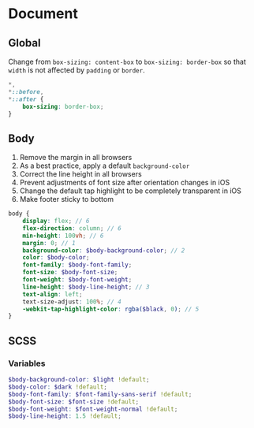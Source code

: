 # Document

## Global

Change from `box-sizing: content-box` to `box-sizing: border-box` so that `width` is not affected by `padding` or `border`.

```scss
*,
*::before,
*::after {
    box-sizing: border-box;
}
```

## Body

1.  Remove the margin in all browsers
2.  As a best practice, apply a default `background-color`
3.  Correct the line height in all browsers
4.  Prevent adjustments of font size after orientation changes in iOS
5.  Change the default tap highlight to be completely transparent in iOS
6.  Make footer sticky to bottom

```scss
body {
    display: flex; // 6
    flex-direction: column; // 6
    min-height: 100vh; // 6
    margin: 0; // 1
    background-color: $body-background-color; // 2
    color: $body-color;
    font-family: $body-font-family;
    font-size: $body-font-size;
    font-weight: $body-font-weight;
    line-height: $body-line-height; // 3
    text-align: left;
    text-size-adjust: 100%; // 4
    -webkit-tap-highlight-color: rgba($black, 0); // 5
}
```

## SCSS

### Variables

```scss
$body-background-color: $light !default;
$body-color: $dark !default;
$body-font-family: $font-family-sans-serif !default;
$body-font-size: $font-size !default;
$body-font-weight: $font-weight-normal !default;
$body-line-height: 1.5 !default;
```
